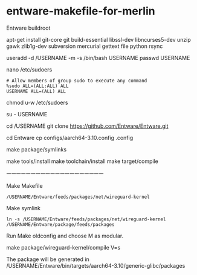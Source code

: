 # entware-makefile-for-merlin

Entware buildroot

apt-get install git-core git build-essential libssl-dev libncurses5-dev unzip gawk zlib1g-dev subversion mercurial gettext file python rsync


useradd -d /USERNAME -m -s /bin/bash USERNAME
passwd USERNAME

nano /etc/sudoers

```
# Allow members of group sudo to execute any command
%sudo ALL=(ALL:ALL) ALL
USERNAME ALL=(ALL) ALL
```

chmod u-w /etc/sudoers

su - USERNAME

cd /USERNAME
git clone https://github.com/Entware/Entware.git

cd Entware
cp configs/aarch64-3.10.config .config

make package/symlinks

make tools/install
make toolchain/install
make target/compile

ㅡㅡㅡㅡㅡㅡㅡㅡㅡㅡㅡㅡㅡㅡㅡㅡㅡㅡㅡㅡ

Make Makefile
```
/USERNAME/Entware/feeds/packages/net/wireguard-kernel
```
Make symlink
```
ln -s /USERNAME/Entware/feeds/packages/net/wireguard-kernel /USERNAME/Entware/package/feeds/packages
```

Run Make oldconfig and choose M as modular.

make package/wireguard-kernel/compile V=s

The package will be generated in /USERNAME/Entware/bin/targets/aarch64-3.10/generic-glibc/packages
